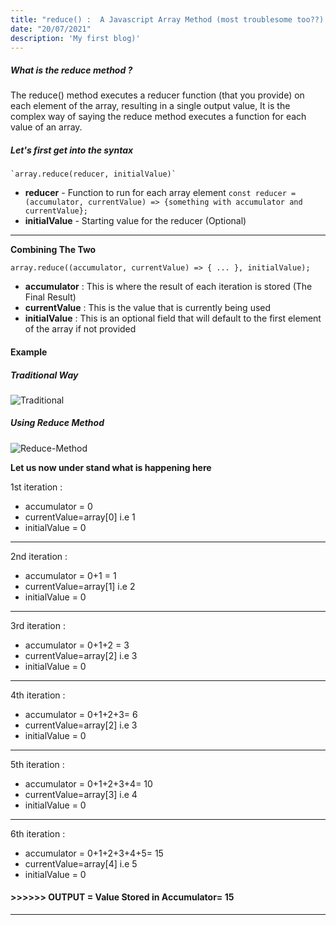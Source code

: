 ```yaml
---
title: "reduce() :  A Javascript Array Method (most troublesome too??) 😬"
date: "20/07/2021"
description: 'My first blog)'
---
```


<!-- # reduce() :  A Javascript Array Method (most troublesome too??) 😬 -->

##### What is the reduce method ?
The reduce() method executes a reducer function (that you provide) on each element of the array, resulting in a single output value, It is the complex way of saying the reduce method executes  a function for each value of an array.
##### Let's  first get into the syntax
 	`array.reduce(reducer, initialValue)`
-  **reducer** - Function to run for each array element
`const reducer = (accumulator, currentValue) => {something with accumulator and currentValue};`
- **initialValue** - Starting value for the reducer (Optional)

<hr/>

**Combining The Two**

`array.reduce((accumulator, currentValue) => { ... }, initialValue);`
- **accumulator** : This is where the result of each iteration is stored (The Final Result)
- **currentValue** : This is the value that  is currently being used
- **initialValue** : This is an optional field that will default to the first element of the array if not provided

#### Example
##### Traditional Way
<img src="https://i.ibb.co/tsNxtXr/Traditional.png" alt="Traditional" border="0">

##### Using Reduce Method
<img src="https://i.ibb.co/s6NwqN2/Reduce-Method.png" alt="Reduce-Method" border="0">

**Let us now under stand what is happening here**

1st iteration :
-  accumulator = 0
-  currentValue=array[0]   i.e 1
-  initialValue = 0
			

------------
2nd iteration :
-  accumulator = 0+1 = 1
-  currentValue=array[1]   i.e 2
-  initialValue = 0

------------
3rd iteration :
-  accumulator = 0+1+2 = 3
-  currentValue=array[2]   i.e 3
-  initialValue = 0

------------
4th iteration :
-  accumulator = 0+1+2+3= 6
-  currentValue=array[2]   i.e 3
-  initialValue = 0

------------
5th iteration :
-  accumulator = 0+1+2+3+4= 10
-  currentValue=array[3]   i.e 4
-  initialValue = 0

------------
6th iteration :
-  accumulator = 0+1+2+3+4+5= 15
-  currentValue=array[4]   i.e 5
-  initialValue = 0
			
#### >>>>>> OUTPUT = Value Stored in Accumulator= 15

<hr/>